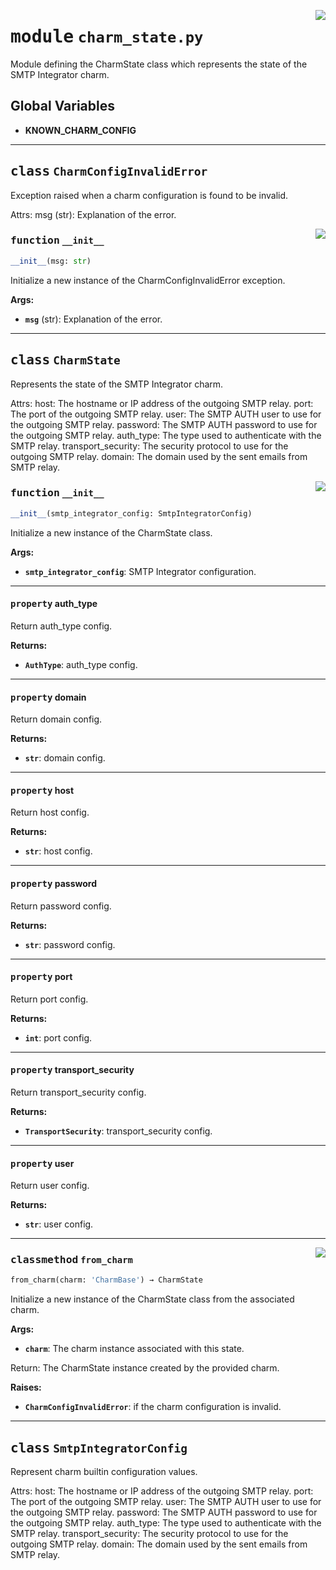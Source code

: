 <!-- markdownlint-disable -->

<a href="../src/charm_state.py#L0"><img align="right" style="float:right;" src="https://img.shields.io/badge/-source-cccccc?style=flat-square"></a>

# <kbd>module</kbd> `charm_state.py`
Module defining the CharmState class which represents the state of the SMTP Integrator charm. 

**Global Variables**
---------------
- **KNOWN_CHARM_CONFIG**


---

## <kbd>class</kbd> `CharmConfigInvalidError`
Exception raised when a charm configuration is found to be invalid. 

Attrs:  msg (str): Explanation of the error. 

<a href="../src/charm_state.py#L55"><img align="right" style="float:right;" src="https://img.shields.io/badge/-source-cccccc?style=flat-square"></a>

### <kbd>function</kbd> `__init__`

```python
__init__(msg: str)
```

Initialize a new instance of the CharmConfigInvalidError exception. 



**Args:**
 
 - <b>`msg`</b> (str):  Explanation of the error. 





---

## <kbd>class</kbd> `CharmState`
Represents the state of the SMTP Integrator charm. 

Attrs:  host: The hostname or IP address of the outgoing SMTP relay.  port: The port of the outgoing SMTP relay.  user: The SMTP AUTH user to use for the outgoing SMTP relay.  password: The SMTP AUTH password to use for the outgoing SMTP relay.  auth_type: The type used to authenticate with the SMTP relay.  transport_security: The security protocol to use for the outgoing SMTP relay.  domain: The domain used by the sent emails from SMTP relay. 

<a href="../src/charm_state.py#L77"><img align="right" style="float:right;" src="https://img.shields.io/badge/-source-cccccc?style=flat-square"></a>

### <kbd>function</kbd> `__init__`

```python
__init__(smtp_integrator_config: SmtpIntegratorConfig)
```

Initialize a new instance of the CharmState class. 



**Args:**
 
 - <b>`smtp_integrator_config`</b>:  SMTP Integrator configuration. 


---

#### <kbd>property</kbd> auth_type

Return auth_type config. 



**Returns:**
 
 - <b>`AuthType`</b>:  auth_type config. 

---

#### <kbd>property</kbd> domain

Return domain config. 



**Returns:**
 
 - <b>`str`</b>:  domain config. 

---

#### <kbd>property</kbd> host

Return host config. 



**Returns:**
 
 - <b>`str`</b>:  host config. 

---

#### <kbd>property</kbd> password

Return password config. 



**Returns:**
 
 - <b>`str`</b>:  password config. 

---

#### <kbd>property</kbd> port

Return port config. 



**Returns:**
 
 - <b>`int`</b>:  port config. 

---

#### <kbd>property</kbd> transport_security

Return transport_security config. 



**Returns:**
 
 - <b>`TransportSecurity`</b>:  transport_security config. 

---

#### <kbd>property</kbd> user

Return user config. 



**Returns:**
 
 - <b>`str`</b>:  user config. 



---

<a href="../src/charm_state.py#L148"><img align="right" style="float:right;" src="https://img.shields.io/badge/-source-cccccc?style=flat-square"></a>

### <kbd>classmethod</kbd> `from_charm`

```python
from_charm(charm: 'CharmBase') → CharmState
```

Initialize a new instance of the CharmState class from the associated charm. 



**Args:**
 
 - <b>`charm`</b>:  The charm instance associated with this state. 

Return: The CharmState instance created by the provided charm. 



**Raises:**
 
 - <b>`CharmConfigInvalidError`</b>:  if the charm configuration is invalid. 


---

## <kbd>class</kbd> `SmtpIntegratorConfig`
Represent charm builtin configuration values. 

Attrs:  host: The hostname or IP address of the outgoing SMTP relay.  port: The port of the outgoing SMTP relay.  user: The SMTP AUTH user to use for the outgoing SMTP relay.  password: The SMTP AUTH password to use for the outgoing SMTP relay.  auth_type: The type used to authenticate with the SMTP relay.  transport_security: The security protocol to use for the outgoing SMTP relay.  domain: The domain used by the sent emails from SMTP relay. 





